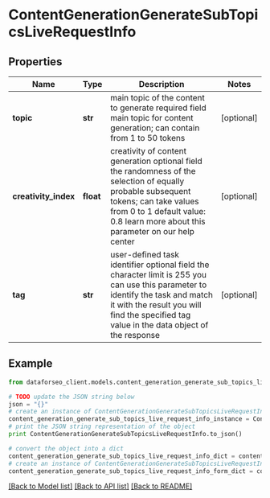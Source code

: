 # ContentGenerationGenerateSubTopicsLiveRequestInfo


## Properties

Name | Type | Description | Notes
------------ | ------------- | ------------- | -------------
**topic** | **str** | main topic of the content to generate required field main topic for content generation; can contain from 1 to 50 tokens | [optional] 
**creativity_index** | **float** | creativity of content generation optional field the randomness of the selection of equally probable subsequent tokens; can take values from 0 to 1 default value: 0.8 learn more about this parameter on our help center | [optional] 
**tag** | **str** | user-defined task identifier optional field the character limit is 255 you can use this parameter to identify the task and match it with the result you will find the specified tag value in the data object of the response | [optional] 

## Example

```python
from dataforseo_client.models.content_generation_generate_sub_topics_live_request_info import ContentGenerationGenerateSubTopicsLiveRequestInfo

# TODO update the JSON string below
json = "{}"
# create an instance of ContentGenerationGenerateSubTopicsLiveRequestInfo from a JSON string
content_generation_generate_sub_topics_live_request_info_instance = ContentGenerationGenerateSubTopicsLiveRequestInfo.from_json(json)
# print the JSON string representation of the object
print ContentGenerationGenerateSubTopicsLiveRequestInfo.to_json()

# convert the object into a dict
content_generation_generate_sub_topics_live_request_info_dict = content_generation_generate_sub_topics_live_request_info_instance.to_dict()
# create an instance of ContentGenerationGenerateSubTopicsLiveRequestInfo from a dict
content_generation_generate_sub_topics_live_request_info_form_dict = content_generation_generate_sub_topics_live_request_info.from_dict(content_generation_generate_sub_topics_live_request_info_dict)
```
[[Back to Model list]](../README.md#documentation-for-models) [[Back to API list]](../README.md#documentation-for-api-endpoints) [[Back to README]](../README.md)



